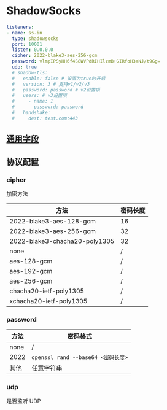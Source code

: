 # ShadowSocks

```{.yaml linenums="1"}
listeners:
- name: ss-in
  type: shadowsocks
  port: 10001
  listen: 0.0.0.0
  cipher: 2022-blake3-aes-256-gcm
  password: vlmpIPSyHH6f4S8WVPdRIHIlzmB+GIRfoH3aNJ/t9Gg=
  udp: true
  # shadow-tls:
  #   enable: false # 设置为true时开启
  #   version: 3 # 支持v1/v2/v3
  #   password: password # v2设置项
  #   users: # v3设置项
  #     - name: 1
  #       password: password
  #   handshake:
  #     dest: test.com:443
```

## [通用字段](./index.md)

## 协议配置

### cipher

加密方法

| 方法                          | 密码长度 |
| ----------------------------- | -------- |
| 2022-blake3-aes-128-gcm       | 16       |
| 2022-blake3-aes-256-gcm       | 32       |
| 2022-blake3-chacha20-poly1305 | 32       |
| none                          | /        |
| aes-128-gcm                   | /        |
| aes-192-gcm                   | /        |
| aes-256-gcm                   | /        |
| chacha20-ietf-poly1305        | /        |
| xchacha20-ietf-poly1305       | /        |

### password

| 方法 | 密码格式                             |
| ---- | ------------------------------------ |
| none | /                                    |
| 2022 | `openssl rand --base64 <密码长度>` |
| 其他 | 任意字符串                           |

### udp

是否监听 UDP
